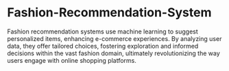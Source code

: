 # Fashion-Recommendation-System
Fashion recommendation systems use machine learning to suggest personalized items, enhancing e-commerce experiences. By analyzing user data, they offer tailored choices, fostering exploration and informed decisions within the vast fashion domain, ultimately revolutionizing the way users engage with online shopping platforms.
